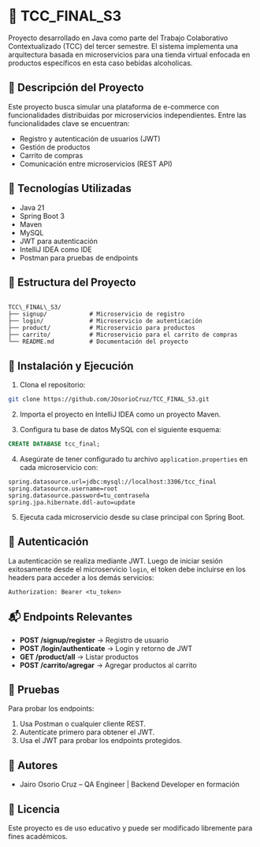 # 🧪 TCC_FINAL_S3

Proyecto desarrollado en Java como parte del Trabajo Colaborativo Contextualizado (TCC) del tercer semestre. El sistema implementa una arquitectura basada en microservicios para una tienda virtual enfocada en productos específicos en esta caso bebidas alcoholicas.

## 📌 Descripción del Proyecto

Este proyecto busca simular una plataforma de e-commerce con funcionalidades distribuidas por microservicios independientes. Entre las funcionalidades clave se encuentran:

- Registro y autenticación de usuarios (JWT)
- Gestión de productos
- Carrito de compras
- Comunicación entre microservicios (REST API)

## 🧱 Tecnologías Utilizadas

- Java 21
- Spring Boot 3
- Maven
- MySQL
- JWT para autenticación
- IntelliJ IDEA como IDE
- Postman para pruebas de endpoints

## 📁 Estructura del Proyecto

```

TCC\_FINAL\_S3/
├── signup/            # Microservicio de registro
├── login/             # Microservicio de autenticación
├── product/           # Microservicio para productos
├── carrito/           # Microservicio para el carrito de compras
└── README.md          # Documentación del proyecto

````

## 🚀 Instalación y Ejecución

1. Clona el repositorio:

```bash
git clone https://github.com/JOsorioCruz/TCC_FINAL_S3.git
````

2. Importa el proyecto en IntelliJ IDEA como un proyecto Maven.

3. Configura tu base de datos MySQL con el siguiente esquema:

```sql
CREATE DATABASE tcc_final;
```

4. Asegúrate de tener configurado tu archivo `application.properties` en cada microservicio con:

```properties
spring.datasource.url=jdbc:mysql://localhost:3306/tcc_final
spring.datasource.username=root
spring.datasource.password=tu_contraseña
spring.jpa.hibernate.ddl-auto=update
```

5. Ejecuta cada microservicio desde su clase principal con Spring Boot.

## 🔐 Autenticación

La autenticación se realiza mediante JWT. Luego de iniciar sesión exitosamente desde el microservicio `login`, el token debe incluirse en los headers para acceder a los demás servicios:

```http
Authorization: Bearer <tu_token>
```

## 📬 Endpoints Relevantes

* **POST /signup/register** → Registro de usuario
* **POST /login/authenticate** → Login y retorno de JWT
* **GET /product/all** → Listar productos
* **POST /carrito/agregar** → Agregar productos al carrito

## 🧪 Pruebas

Para probar los endpoints:

1. Usa Postman o cualquier cliente REST.
2. Autentícate primero para obtener el JWT.
3. Usa el JWT para probar los endpoints protegidos.

## 👥 Autores

* Jairo Osorio Cruz – QA Engineer | Backend Developer en formación

## 📜 Licencia

Este proyecto es de uso educativo y puede ser modificado libremente para fines académicos.

